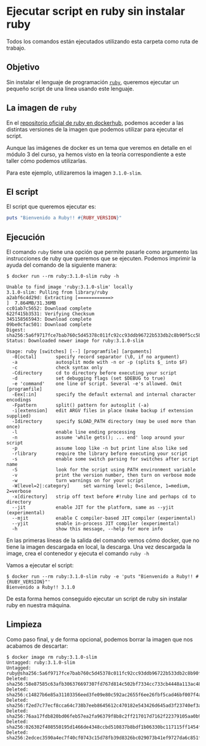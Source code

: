 # Ejecutar script en ruby sin instalar ruby

Todos los comandos están ejecutados utilizando esta carpeta como ruta de trabajo.

## Objetivo

Sin instalar el lenguaje de programación [`ruby`](https://www.ruby-lang.org/en/), queremos ejecutar
un pequeño script de una línea usando este lenguaje.

## La imagen de `ruby`

En el 
[repositorio oficial de ruby en dockerhub](https://hub.docker.com/_/ruby), 
podemos acceder a las distintas
versiones de la imagen que podemos utilizar para ejecutar el script.

Aunque las imágenes de docker es un tema que veremos en detalle en el módulo 3 del curso, 
ya hemos visto en la teoría correspondiente a este taller cómo podemos utilizarlas.

Para este ejemplo, utilizaremos la imagen `3.1.0-slim`.

## El script

El script que queremos ejecutar es:

```ruby
puts "Bienvenido a Ruby!! #{RUBY_VERSION}"
```

## Ejecución
El comando `ruby` tiene una opción que permite pasarle como argumento
las instrucciones de ruby que queremos que se ejecuten. Podemos imprimir la
ayuda del comando de la siguiente manera:


```text
$ docker run --rm ruby:3.1.0-slim ruby -h

Unable to find image 'ruby:3.1.0-slim' locally
3.1.0-slim: Pulling from library/ruby
a2abf6c4d29d: Extracting [============>                                      ]  7.864MB/31.36MB
cc01ab7c5652: Download complete
622f415b3531: Verifying Checksum
345158565943: Download complete
09be0cfac501: Download complete
Digest: sha256:5a6f9717fce7bab760c5d45378c011fc92cc93ddb96722b533db2c8b90f5cc5b
Status: Downloaded newer image for ruby:3.1.0-slim

Usage: ruby [switches] [--] [programfile] [arguments]
  -0[octal]       specify record separator (\0, if no argument)
  -a              autosplit mode with -n or -p (splits $_ into $F)
  -c              check syntax only
  -Cdirectory     cd to directory before executing your script
  -d              set debugging flags (set $DEBUG to true)
  -e 'command'    one line of script. Several -e's allowed. Omit [programfile]
  -Eex[:in]       specify the default external and internal character encodings
  -Fpattern       split() pattern for autosplit (-a)
  -i[extension]   edit ARGV files in place (make backup if extension supplied)
  -Idirectory     specify $LOAD_PATH directory (may be used more than once)
  -l              enable line ending processing
  -n              assume 'while gets(); ... end' loop around your script
  -p              assume loop like -n but print line also like sed
  -rlibrary       require the library before executing your script
  -s              enable some switch parsing for switches after script name
  -S              look for the script using PATH environment variable
  -v              print the version number, then turn on verbose mode
  -w              turn warnings on for your script
  -W[level=2|:category]     set warning level; 0=silence, 1=medium, 2=verbose
  -x[directory]   strip off text before #!ruby line and perhaps cd to directory
  --jit           enable JIT for the platform, same as --yjit (experimental)
  --mjit          enable C compiler-based JIT compiler (experimental)
  --yjit          enable in-process JIT compiler (experimental)
  -h              show this message, --help for more info
```

En las primeras líneas de la salida del comando vemos cómo docker, que no tiene la 
imagen descargada en local, la descarga. Una vez descargada la image, crea el contenedor
y ejecuta el comando `ruby -h`

Vamos a ejecutar el script:

```shell
$ docker run --rm ruby:3.1.0-slim ruby -e 'puts "Bienvenido a Ruby!! #{RUBY_VERSION}"'
Bienvenido a Ruby!! 3.1.0
```

De esta forma hemos conseguido ejecutar un script de ruby sin instalar ruby en nuestra
máquina. 

## Limpieza

Como paso final, y de forma opcional, podemos borrar la imagen que nos acabamos de descartar:

```shell
$ docker image rm ruby:3.1.0-slim
Untagged: ruby:3.1.0-slim
Untagged: ruby@sha256:5a6f9717fce7bab760c5d45378c011fc92cc93ddb96722b533db2c8b90f5cc5b
Deleted: sha256:58e87585c63afb306376697307fd767d814c502bf7334cc733cb4448a113ac48
Deleted: sha256:c14827b6e85a31103356eed3fe09e80c592ac2655f6ee26fbf5cad46bf007f4a
Deleted: sha256:f2ed7c77ecf8cca64c738b7eeb8645612c470182e543426d645ad3f23740ef3a
Deleted: sha256:76aa17fdb820bd06feb57ea2fa96379f8b8c2ff217017d7162f22379105aa0b9
Deleted: sha256:026302f408550195d1466de4348ccbd510837b8bdf1b06330bc117115ff1454f
Deleted: sha256:2edcec3590a4ec7f40cf0743c15d78fb39d8326bc029073b41ef9727da6c851f
```